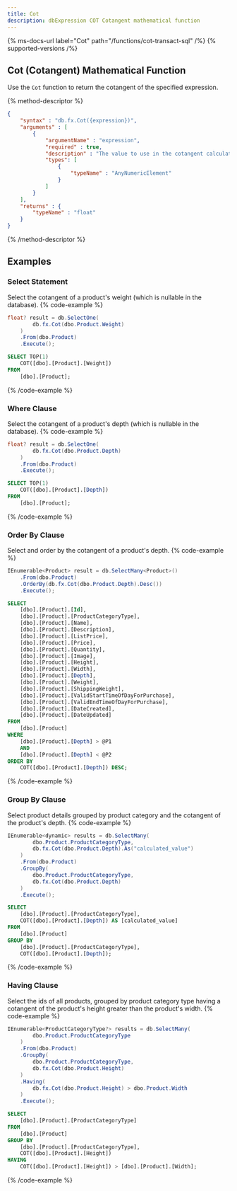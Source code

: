 ```yaml
---
title: Cot
description: dbExpression COT Cotangent mathematical function
---
```


{% ms-docs-url label="Cot" path="/functions/cot-transact-sql" /%}
{% supported-versions /%}

## Cot (Cotangent) Mathematical Function

Use the `Cot` function to return the cotangent of the specified expression.

{% method-descriptor %}
```json
{
    "syntax" : "db.fx.Cot({expression})",
    "arguments" : [
        {
            "argumentName" : "expression",
            "required" : true, 
            "description" : "The value to use in the cotangent calculation.",
            "types": [
                { 
                    "typeName" : "AnyNumericElement"
                }
            ]
        }
    ],
	"returns" : {
		"typeName" : "float"
	}
}
```
{% /method-descriptor %}

## Examples
### Select Statement
Select the cotangent of a product's weight (which is nullable in the database).
{% code-example %}
```csharp
float? result = db.SelectOne(
        db.fx.Cot(dbo.Product.Weight)
    )
    .From(dbo.Product)
    .Execute();
```
```sql
SELECT TOP(1)
	COT([dbo].[Product].[Weight])
FROM
	[dbo].[Product];
```
{% /code-example %}

### Where Clause
Select the cotangent of a product's depth (which is nullable in the database).
{% code-example %}
```csharp
float? result = db.SelectOne(
        db.fx.Cot(dbo.Product.Depth)
    )
    .From(dbo.Product)
    .Execute();
```
```sql
SELECT TOP(1)
	COT([dbo].[Product].[Depth])
FROM
	[dbo].[Product];
```
{% /code-example %}

### Order By Clause
Select and order by the cotangent of a product's depth.
{% code-example %}
```csharp
IEnumerable<Product> result = db.SelectMany<Product>()
    .From(dbo.Product)
    .OrderBy(db.fx.Cot(dbo.Product.Depth).Desc())
    .Execute();
```
```sql
SELECT
	[dbo].[Product].[Id],
	[dbo].[Product].[ProductCategoryType],
	[dbo].[Product].[Name],
	[dbo].[Product].[Description],
	[dbo].[Product].[ListPrice],
	[dbo].[Product].[Price],
	[dbo].[Product].[Quantity],
	[dbo].[Product].[Image],
	[dbo].[Product].[Height],
	[dbo].[Product].[Width],
	[dbo].[Product].[Depth],
	[dbo].[Product].[Weight],
	[dbo].[Product].[ShippingWeight],
	[dbo].[Product].[ValidStartTimeOfDayForPurchase],
	[dbo].[Product].[ValidEndTimeOfDayForPurchase],
	[dbo].[Product].[DateCreated],
	[dbo].[Product].[DateUpdated]
FROM
	[dbo].[Product]
WHERE
	[dbo].[Product].[Depth] > @P1
	AND
	[dbo].[Product].[Depth] < @P2
ORDER BY
	COT([dbo].[Product].[Depth]) DESC;
```
{% /code-example %}

### Group By Clause
Select product details grouped by product
category and the cotangent of the product's depth.
{% code-example %}
```csharp
IEnumerable<dynamic> results = db.SelectMany(
        dbo.Product.ProductCategoryType,
        db.fx.Cot(dbo.Product.Depth).As("calculated_value")
    )
    .From(dbo.Product)
    .GroupBy(
        dbo.Product.ProductCategoryType,
        db.fx.Cot(dbo.Product.Depth)
    )
    .Execute();
```
```sql
SELECT
	[dbo].[Product].[ProductCategoryType],
	COT([dbo].[Product].[Depth]) AS [calculated_value]
FROM
	[dbo].[Product]
GROUP BY
	[dbo].[Product].[ProductCategoryType],
	COT([dbo].[Product].[Depth]);
```
{% /code-example %}

### Having Clause
Select the ids of all products, grouped by product
category type having a cotangent of the product's height 
greater than the product's width.
{% code-example %}
```csharp
IEnumerable<ProductCategoryType?> results = db.SelectMany(
        dbo.Product.ProductCategoryType
    )
    .From(dbo.Product)
    .GroupBy(
        dbo.Product.ProductCategoryType,
        db.fx.Cot(dbo.Product.Height)
    )
    .Having(
        db.fx.Cot(dbo.Product.Height) > dbo.Product.Width
    )
    .Execute();
```
```sql
SELECT
	[dbo].[Product].[ProductCategoryType]
FROM
	[dbo].[Product]
GROUP BY
	[dbo].[Product].[ProductCategoryType],
	COT([dbo].[Product].[Height])
HAVING
	COT([dbo].[Product].[Height]) > [dbo].[Product].[Width];
```
{% /code-example %}
